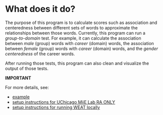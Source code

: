 # What does it do?

The purpose of this program is to calculate scores such as association and centeredness between different sets of words to approximate the relationships between those words. Currently, this program can run a *group-to-domain* test. For example, it can calculate the association between *male* (group) words with *career* (domain) words, the association between *female* (group) words with *career* (domain) words, and the *gender centeredness* of the career words.

After running those tests, this program can also clean and visualize the output of those tests.

**IMPORTANT** 

For more details, see:
- [example](https://github.com/miielab/miienlp/blob/main/examples/weat_example.md) 
- [setup instructions for UChicago MiiE Lab RA ONLY](https://github.com/miielab/miienlp/blob/main/documentation/miie_ra_documentation/weat.md)
- [setup instructions for running WEAT locally](https://github.com/miielab/miienlp/blob/main/documentation/user_documentation/weat.md)


